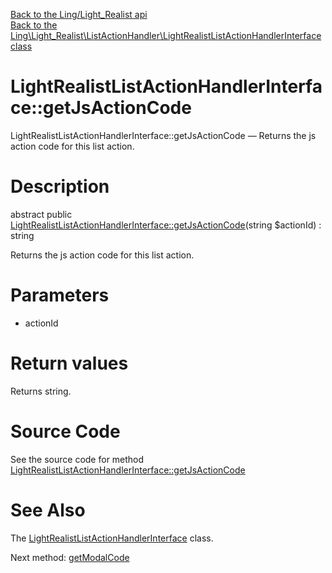 [Back to the Ling/Light_Realist api](https://github.com/lingtalfi/Light_Realist/blob/master/doc/api/Ling/Light_Realist.md)<br>
[Back to the Ling\Light_Realist\ListActionHandler\LightRealistListActionHandlerInterface class](https://github.com/lingtalfi/Light_Realist/blob/master/doc/api/Ling/Light_Realist/ListActionHandler/LightRealistListActionHandlerInterface.md)


LightRealistListActionHandlerInterface::getJsActionCode
================



LightRealistListActionHandlerInterface::getJsActionCode — Returns the js action code for this list action.




Description
================


abstract public [LightRealistListActionHandlerInterface::getJsActionCode](https://github.com/lingtalfi/Light_Realist/blob/master/doc/api/Ling/Light_Realist/ListActionHandler/LightRealistListActionHandlerInterface/getJsActionCode.md)(string $actionId) : string




Returns the js action code for this list action.




Parameters
================


- actionId

    


Return values
================

Returns string.








Source Code
===========
See the source code for method [LightRealistListActionHandlerInterface::getJsActionCode](https://github.com/lingtalfi/Light_Realist/blob/master/ListActionHandler/LightRealistListActionHandlerInterface.php#L19-L19)


See Also
================

The [LightRealistListActionHandlerInterface](https://github.com/lingtalfi/Light_Realist/blob/master/doc/api/Ling/Light_Realist/ListActionHandler/LightRealistListActionHandlerInterface.md) class.

Next method: [getModalCode](https://github.com/lingtalfi/Light_Realist/blob/master/doc/api/Ling/Light_Realist/ListActionHandler/LightRealistListActionHandlerInterface/getModalCode.md)<br>

